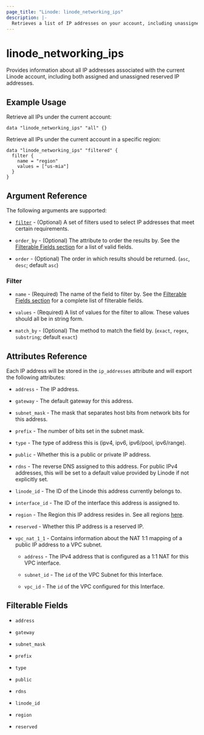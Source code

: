 ```yaml
---
page_title: "Linode: linode_networking_ips"
description: |-
  Retrieves a list of IP addresses on your account, including unassigned reserved IP addresses.
---
```


# linode\_networking\_ips

Provides information about all IP addresses associated with the current Linode account, including both assigned and unassigned reserved IP addresses.

## Example Usage

Retrieve all IPs under the current account:

```hcl
data "linode_networking_ips" "all" {}
```

Retrieve all IPs under the current account in a specific region:

```hcl
data "linode_networking_ips" "filtered" {
  filter {
    name = "region"
    values = ["us-mia"]
  }
}
```

## Argument Reference

The following arguments are supported:

* [`filter`](#filter) - (Optional) A set of filters used to select IP addresses that meet certain requirements.

* `order_by` - (Optional) The attribute to order the results by. See the [Filterable Fields section](#filterable-fields) for a list of valid fields.

* `order` - (Optional) The order in which results should be returned. (`asc`, `desc`; default `asc`)

### Filter

* `name` - (Required) The name of the field to filter by. See the [Filterable Fields section](#filterable-fields) for a complete list of filterable fields.

* `values` - (Required) A list of values for the filter to allow. These values should all be in string form.

* `match_by` - (Optional) The method to match the field by. (`exact`, `regex`, `substring`; default `exact`)

## Attributes Reference

Each IP address will be stored in the `ip_addresses` attribute and will export the following attributes:

* `address` - The IP address.

* `gateway` - The default gateway for this address.

* `subnet_mask` - The mask that separates host bits from network bits for this address.

* `prefix` - The number of bits set in the subnet mask.

* `type` - The type of address this is (ipv4, ipv6, ipv6/pool, ipv6/range).

* `public` - Whether this is a public or private IP address.

* `rdns` - The reverse DNS assigned to this address. For public IPv4 addresses, this will be set to a default value provided by Linode if not explicitly set.

* `linode_id` - The ID of the Linode this address currently belongs to.

* `interface_id` - The ID of the interface this address is assigned to.

* `region` - The Region this IP address resides in. See all regions [here](https://api.linode.com/v4/regions).

* `reserved` - Whether this IP address is a reserved IP.

* `vpc_nat_1_1` - Contains information about the NAT 1:1 mapping of a public IP address to a VPC subnet.

  * `address` - The IPv4 address that is configured as a 1:1 NAT for this VPC interface.

  * `subnet_id` - The `id` of the VPC Subnet for this Interface.

  * `vpc_id` - The `id` of the VPC configured for this Interface.

## Filterable Fields

* `address`

* `gateway`

* `subnet_mask`

* `prefix`

* `type`

* `public`

* `rdns`

* `linode_id`

* `region`

* `reserved`
